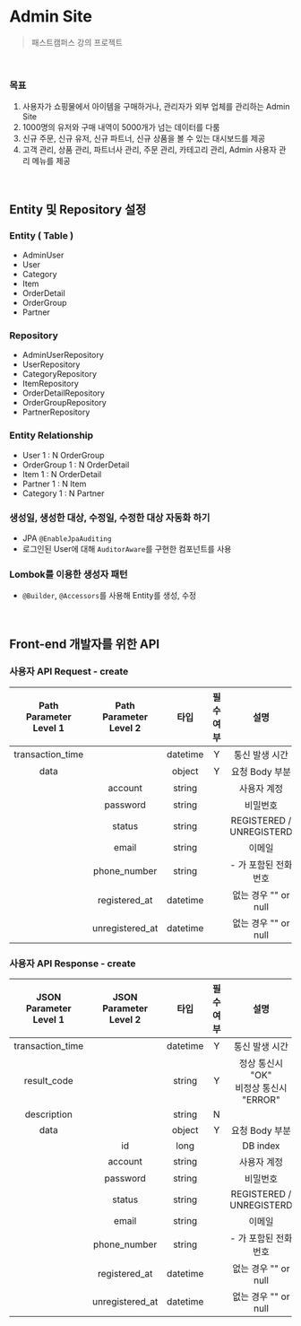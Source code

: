 # Admin Site
> 패스트캠퍼스 강의 프로젝트

<br/>

### 목표
1. 사용자가 쇼핑물에서 아이템을 구매하거나, 관리자가 외부 업체를 관리하는 Admin Site
2. 1000명의 유저와 구매 내역이 5000개가 넘는 데이터를 다룸
3. 신규 주문, 신규 유저, 신규 파트너, 신규 상품을 볼 수 있는 대시보드를 제공
4. 고객 관리, 상품 관리, 파트너사 관리, 주문 관리, 카테고리 관리, Admin 사용자 관리 메뉴를 제공

<br/>

## Entity 및 Repository 설정
### Entity ( Table )
* AdminUser
* User
* Category
* Item
* OrderDetail
* OrderGroup
* Partner


### Repository
* AdminUserRepository
* UserRepository
* CategoryRepository
* ItemRepository
* OrderDetailRepository
* OrderGroupRepository
* PartnerRepository


### Entity Relationship
* User 1 : N OrderGroup
* OrderGroup 1 : N OrderDetail
* Item 1 : N OrderDetail
* Partner 1 : N Item
* Category 1 : N Partner


### 생성일, 생성한 대상, 수정일, 수정한 대상 자동화 하기
* JPA `@EnableJpaAuditing`
* 로그인된 User에 대해 `AuditorAware`를 구현한 컴포넌트를 사용


### Lombok를 이용한 생성자 패턴
* `@Builder`, `@Accessors`를 사용해 Entity를 생성, 수정


<br/>

## Front-end 개발자를 위한 API

### 사용자 API Request - create

| Path<br />Parameter Level 1 | Path<br />Parameter Level 2 |   타입   | 필수 여부 |           설명           |
| :-------------------------: | :-------------------------: | :------: | :-------: | :----------------------: |
|      transaction_time       |                             | datetime |     Y     |      통신 발생 시간      |
|            data             |                             |  object  |     Y     |      요청 Body 부분      |
|                             |           account           |  string  |           |       사용자 계정        |
|                             |          password           |  string  |           |         비밀번호         |
|                             |           status            |  string  |           | REGISTERED / UNREGISTERD |
|                             |            email            |  string  |           |          이메일          |
|                             |        phone_number         |  string  |           |   - 가 포함된 전화번호   |
|                             |        registered_at        | datetime |           |   없는 경우 "" or null   |
|                             |       unregistered_at       | datetime |           |   없는 경우 "" or null   |

### 사용자 API Response - create

| JSON<br />Parameter Level 1 | JSON<br />Parameter Level 2 |   타입   | 필수 여부 |                    설명                     |
| :-------------------------: | :-------------------------: | :------: | :-------: | :-----------------------------------------: |
|      transaction_time       |                             | datetime |     Y     |               통신 발생 시간                |
|         result_code         |                             |  string  |     Y     | 정상 통신시 "OK"<br />비정상 통신시 "ERROR" |
|         description         |                             |  string  |     N     |                                             |
|            data             |                             |  object  |     Y     |               요청 Body 부분                |
|                             |             id              |   long   |           |                  DB index                   |
|                             |           account           |  string  |           |                 사용자 계정                 |
|                             |          password           |  string  |           |                  비밀번호                   |
|                             |           status            |  string  |           |          REGISTERED / UNREGISTERD           |
|                             |            email            |  string  |           |                   이메일                    |
|                             |        phone_number         |  string  |           |            - 가 포함된 전화번호             |
|                             |        registered_at        | datetime |           |            없는 경우 "" or null             |
|                             |       unregistered_at       | datetime |           |            없는 경우 "" or null             |

